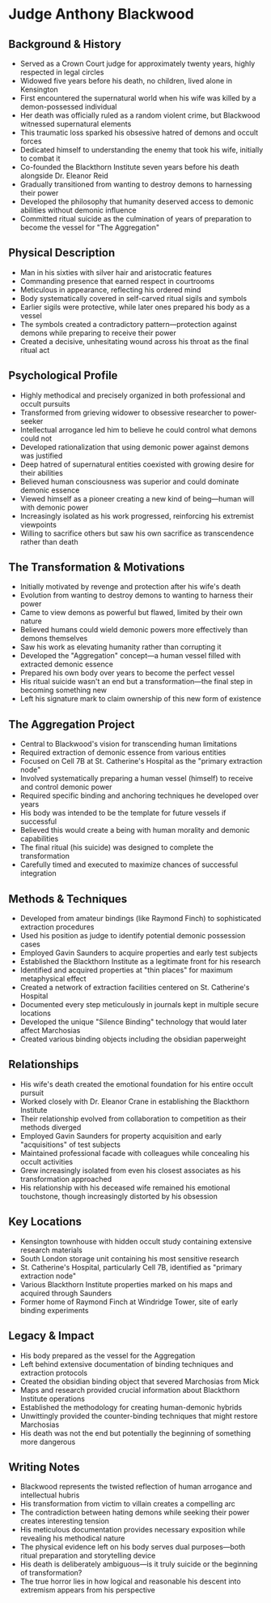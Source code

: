# Judge Anthony Blackwood

## Background & History

- Served as a Crown Court judge for approximately twenty years, highly respected in legal circles
- Widowed five years before his death, no children, lived alone in Kensington
- First encountered the supernatural world when his wife was killed by a demon-possessed individual
- Her death was officially ruled as a random violent crime, but Blackwood witnessed supernatural elements
- This traumatic loss sparked his obsessive hatred of demons and occult forces
- Dedicated himself to understanding the enemy that took his wife, initially to combat it
- Co-founded the Blackthorn Institute seven years before his death alongside Dr. Eleanor Reid
- Gradually transitioned from wanting to destroy demons to harnessing their power
- Developed the philosophy that humanity deserved access to demonic abilities without demonic influence
- Committed ritual suicide as the culmination of years of preparation to become the vessel for "The Aggregation"

## Physical Description

- Man in his sixties with silver hair and aristocratic features
- Commanding presence that earned respect in courtrooms
- Meticulous in appearance, reflecting his ordered mind
- Body systematically covered in self-carved ritual sigils and symbols
- Earlier sigils were protective, while later ones prepared his body as a vessel
- The symbols created a contradictory pattern—protection against demons while preparing to receive their power
- Created a decisive, unhesitating wound across his throat as the final ritual act

## Psychological Profile

- Highly methodical and precisely organized in both professional and occult pursuits
- Transformed from grieving widower to obsessive researcher to power-seeker
- Intellectual arrogance led him to believe he could control what demons could not
- Developed rationalization that using demonic power against demons was justified
- Deep hatred of supernatural entities coexisted with growing desire for their abilities
- Believed human consciousness was superior and could dominate demonic essence
- Viewed himself as a pioneer creating a new kind of being—human will with demonic power
- Increasingly isolated as his work progressed, reinforcing his extremist viewpoints
- Willing to sacrifice others but saw his own sacrifice as transcendence rather than death

## The Transformation & Motivations

- Initially motivated by revenge and protection after his wife's death
- Evolution from wanting to destroy demons to wanting to harness their power
- Came to view demons as powerful but flawed, limited by their own nature
- Believed humans could wield demonic powers more effectively than demons themselves
- Saw his work as elevating humanity rather than corrupting it
- Developed the "Aggregation" concept—a human vessel filled with extracted demonic essence
- Prepared his own body over years to become the perfect vessel
- His ritual suicide wasn't an end but a transformation—the final step in becoming something new
- Left his signature mark to claim ownership of this new form of existence

## The Aggregation Project

- Central to Blackwood's vision for transcending human limitations
- Required extraction of demonic essence from various entities
- Focused on Cell 7B at St. Catherine's Hospital as the "primary extraction node"
- Involved systematically preparing a human vessel (himself) to receive and control demonic power
- Required specific binding and anchoring techniques he developed over years
- His body was intended to be the template for future vessels if successful
- Believed this would create a being with human morality and demonic capabilities
- The final ritual (his suicide) was designed to complete the transformation
- Carefully timed and executed to maximize chances of successful integration

## Methods & Techniques

- Developed from amateur bindings (like Raymond Finch) to sophisticated extraction procedures
- Used his position as judge to identify potential demonic possession cases
- Employed Gavin Saunders to acquire properties and early test subjects
- Established the Blackthorn Institute as a legitimate front for his research
- Identified and acquired properties at "thin places" for maximum metaphysical effect
- Created a network of extraction facilities centered on St. Catherine's Hospital
- Documented every step meticulously in journals kept in multiple secure locations
- Developed the unique "Silence Binding" technology that would later affect Marchosias
- Created various binding objects including the obsidian paperweight

## Relationships

- His wife's death created the emotional foundation for his entire occult pursuit
- Worked closely with Dr. Eleanor Crane in establishing the Blackthorn Institute
- Their relationship evolved from collaboration to competition as their methods diverged
- Employed Gavin Saunders for property acquisition and early "acquisitions" of test subjects
- Maintained professional facade with colleagues while concealing his occult activities
- Grew increasingly isolated from even his closest associates as his transformation approached
- His relationship with his deceased wife remained his emotional touchstone, though increasingly distorted by his obsession

## Key Locations

- Kensington townhouse with hidden occult study containing extensive research materials
- South London storage unit containing his most sensitive research
- St. Catherine's Hospital, particularly Cell 7B, identified as "primary extraction node"
- Various Blackthorn Institute properties marked on his maps and acquired through Saunders
- Former home of Raymond Finch at Windridge Tower, site of early binding experiments

## Legacy & Impact

- His body prepared as the vessel for the Aggregation
- Left behind extensive documentation of binding techniques and extraction protocols
- Created the obsidian binding object that severed Marchosias from Mick
- Maps and research provided crucial information about Blackthorn Institute operations
- Established the methodology for creating human-demonic hybrids
- Unwittingly provided the counter-binding techniques that might restore Marchosias
- His death was not the end but potentially the beginning of something more dangerous

## Writing Notes

- Blackwood represents the twisted reflection of human arrogance and intellectual hubris
- His transformation from victim to villain creates a compelling arc
- The contradiction between hating demons while seeking their power creates interesting tension
- His meticulous documentation provides necessary exposition while revealing his methodical nature
- The physical evidence left on his body serves dual purposes—both ritual preparation and storytelling device
- His death is deliberately ambiguous—is it truly suicide or the beginning of transformation?
- The true horror lies in how logical and reasonable his descent into extremism appears from his perspective
